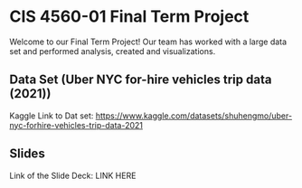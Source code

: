 # CIS 4560-01 Final Term Project



Welcome to our Final Term Project! Our team has worked with a large data set and performed analysis, created and visualizations.

## Data Set (Uber NYC for-hire vehicles trip data (2021))

Kaggle Link to Dat set: https://www.kaggle.com/datasets/shuhengmo/uber-nyc-forhire-vehicles-trip-data-2021

## Slides

Link of the Slide Deck: LINK HERE
